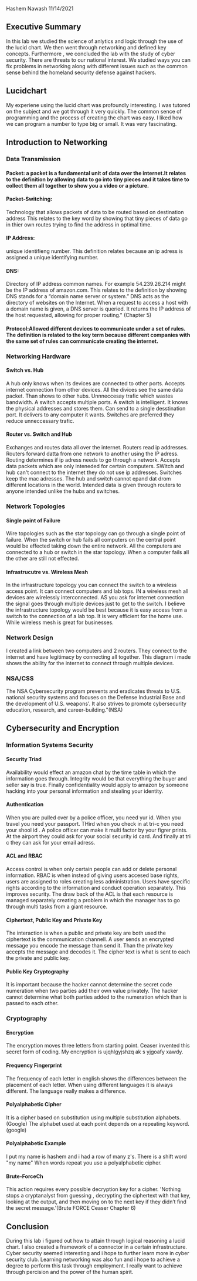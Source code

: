 Hashem Nawash 11/14/2021

## Executive Summary 
In this lab we studied the science of anlytics and logic through the use of the lucid chart. We then went through networking and defined key concepts. Furthermore , we concluded the lab with the study of cyber security. There are threats to our national interest. We studied ways you can fix problems in networking along with different issues such as the common sense behind the homeland security defense against hackers.
## Lucidchart
My experiene using the lucid chart was profoundly interesting. I was tutored on the subject and we got through it very quickly. The common sence of programming and the process of creating the chart was easy. I liked how we can program a number to type big or small. It was very fascinating.

## Introduction to Networking

### Data Transmission
#### Packet: a packet is a fundamental unit of data over the internet.It relates to the definition by allowing data to go into tiny pieces and it takes time to collect them all together to show you a video or a picture. 

#### Packet-Switching:
Technology that allows packets of data to be routed based on destination address This relates to the key word by showing that tiny pieces of data go in thier own routes trying to find the address in optimal time. 

#### IP Address:
unique identifieng number. This definition relates because an ip adress is assigned a unique identifying number.

#### DNS:
Directory of IP address common names.  For example 54.239.26.214 might be the IP address of amazon.com. This relates to the definition by showing DNS stands for a “domain name server or system.” DNS acts as the directory of websites on the Internet. When a request to access a host with a domain name is given, a DNS server is queried. It returns the IP address of the host requested, allowing for proper routing." (Chapter 5)

#### Protocol:Allowed different devices to communicate under a set of rules. The definition is related to the key term because different companies with the same set of rules can communicate creating the internet. 

### Networking Hardware
#### Switch vs. Hub
A hub only knows when its devices are connected to other ports. Accepts internet connection from other devices. All the divices see the same data packet. Than shows to other hubs. Unnneccesay trafic which wastes bandwidth. A switch accepts multiple ports. A switch is intelligent. It knows the physical addresses and stores them. Can send to a single desstination port.  It delivers to any computer it wants. Switches are preferred they reduce unneccessary trafic.
#### Router vs. Switch and Hub
Exchanges and routes data all over the internet. Routers read ip addresses. Routers forward datta from one network to another using the IP adress.  Routing determines if ip adress needs to go through a network. Accepts data packets which are only inteneded for certain computers. SWitch and hub can't connect to the internet they do not use ip addresses. Switches keep the mac adresses.  The hub and switch cannot epand dat drom different locations in the world. Intended data is given through routers to anyone intended unlike the hubs and switches. 
### Network Topologies
#### Single point of Failure
Wire topologies such as the star topology can go through a single point of failure. When the switch or hub fails all computers on the central point would be effected taking down the entire network. All  the computers are connected to a hub or switch in the star topology. When a computer fails all the other are still not effected.
#### Infrastrucutre vs. Wireless Mesh
In the infrastructure topology you can connect the switch to a wireless access point. It can connect computers and lab tops. IN a wireless mesh all devices are wirelessly interconnected.  AS you ask for internet connection the signal goes through multiple devices just to get to the switch. I believe the infrastructure topology would be best because it is easy access from a switch to the connection of a lab top. It is very efficient for the home use. While wireless mesh is great for businesses. 
### Network Design
I created a link between two computers and 2 routers. They connect to the internet and have legitimacy by connecting all together. This diagram i made shows the ability for the internet to connect through multiple devices.

### NSA/CSS

The NSA Cybersecurity program prevents and eradicates threats to U.S. national security systems and focuses on the Defense Industrial Base and the development of U.S. weapons’. It also strives to promote cybersecurity education, research, and career-building."(NSA)
## Cybersecurity and Encryption

### Information Systems Security

#### Security Triad
Availability would effect  an amazon chat by the time table in which the information goes through. Integrity would be that everything the buyer and seller say is true. Finally confidentiality would apply to amazon by someone hacking into your personal information and stealing your identity.
#### Authentication

When you are pulled over by a police officer, you need yur id. When you travel you need your passport. THird when you check in at tri-c you need your shool id . A police officer can make it  multi factor by your figrer prints. At the airport they could ask for your social security id card. And finally at tri c they  can ask for your email adress.
#### ACL and RBAC
Access control is when only certain people can add or delete personal information. RBAC is when instead of giving users accesed base rights, users are assigned to roles creating less administration. Users have specific rights according to the information and conduct operation separately. This improves security. The draw back of the ACL is that each resource is managed separately creating a problem in which the manager has to go through multi tasks from a giant resource.
#### Ciphertext, Public Key and Private Key
The interaction is when a public and private key are both used the ciphertext is the communication channell. A user sends an encrypted message you encode the message than send it. Than the private key accepts the message and decodes it. The cipher text is what is sent to each the private and public key.
#### Public Key Cryptography
It is important because the hacker cannot determine the secret code numeration when two parties add their own  value privately. The hacker cannot determine what both parties added to the numeration which than is passed to each other. 

### Cryptography
#### Encryption
The encryption moves three letters from starting point. Ceaser invented this secret form of coding. My encryption is ujqhlgyjshzq ak s yjgoafy xawdy.

#### Frequency Fingerprint
The frequency of each letter in english shows the differences between the placement of each letter. When using different languages it is always different. The language really makes a difference.

#### Polyalphabetic Cipher
It is a cipher based on substitution using multiple substitution alphabets.(Google) The alphabet used at each point depends on a repeating keyword. (google)
#### Polyalphabetic Example
I put my name is hashem and i had a row of many z's. There is a shift word "my name" When words repeat you use a polyalphabetic cipher.

#### Brute-ForceCh
This action requires every possible decryption key for a cipher. 'Nothing stops a cryptanalyst from guessing , decrypting the ciphertext with that key, looking at the output, and then moving on to the next key if they didn’t find the secret message.'(Brute FORCE Ceaser Chapter 6)

## Conclusion
During this lab i figured out how to attain through logical reasoning a lucid chart. I also created a framework of a connector in a certain infrastructure. Cyber security seemed interesting and i hope to further learn more in cyber security club. Learning networking was also fun and i hope to achieve a degree to perform this task through employment. I really want to achieve through percision and the power of the human spirit. 

